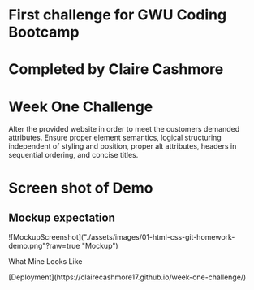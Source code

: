# First challenge for GWU Coding Bootcamp
# Completed by Claire Cashmore
<p>
    <h1>Week One Challenge</h1>
    <p> Alter the provided website in order to meet the customers demanded attributes. Ensure proper element semantics, logical structuring independent of styling and position, proper alt attributes, headers in sequential ordering, and concise titles.</p>

# Screen shot of Demo

<h2> Mockup expectation </h2>
![MockupScreenshot]("./assets/images/01-html-css-git-homework-demo.png"?raw=true "Mockup")
<p>What Mine Looks Like</p>
[Deployment](https://clairecashmore17.github.io/week-one-challenge/)